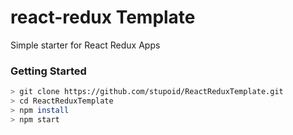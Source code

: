# react-redux Template
Simple starter for React Redux Apps

### Getting Started
```bash
> git clone https://github.com/stupoid/ReactReduxTemplate.git
> cd ReactReduxTemplate
> npm install
> npm start
```
